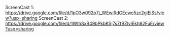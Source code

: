 ScreenCast 1: https://drive.google.com/file/d/1pO3w092p7j_WEwiRdGEcwc5zc2giEiSs/view?usp=sharing
ScreenCast 2: https://drive.google.com/file/d/1WthSxB49bPkbKSj7sZtBZlvlEkh92FuE/view?usp=sharing
